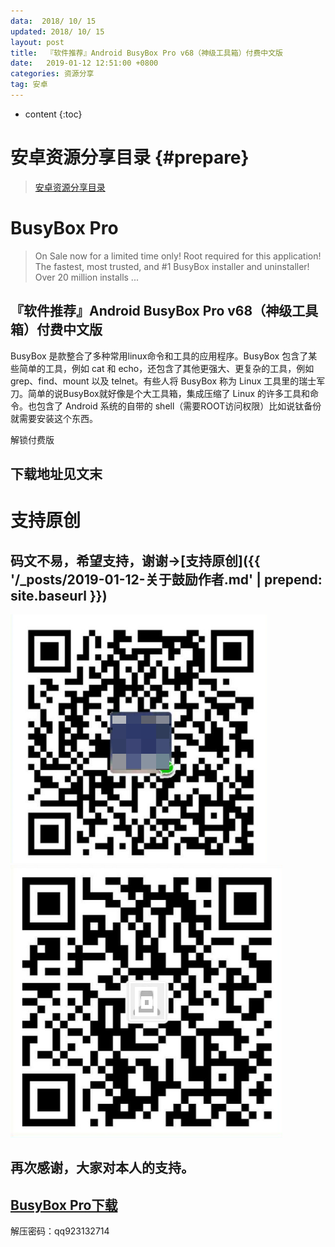 ```yaml
---
data:  2018/ 10/ 15
updated: 2018/ 10/ 15
layout: post
title:  『软件推荐』Android BusyBox Pro v68（神级工具箱）付费中文版
date:   2019-01-12 12:51:00 +0800
categories: 资源分享
tag: 安卓
---
```



* content
{:toc}

# 安卓资源分享目录 {#prepare}

> [安卓资源分享目录](https://blog.csdn.net/qq923132714/article/details/83059823 "安卓资源分享目录")

# BusyBox Pro

> On Sale now for a limited time only! Root required for this application! The fastest, most trusted, and #1 BusyBox installer and uninstaller! Over 20 million installs ...


## 『软件推荐』Android BusyBox Pro v68（神级工具箱）付费中文版

BusyBox 是款整合了多种常用linux命令和工具的应用程序。BusyBox 包含了某些简单的工具，例如 cat 和 echo，还包含了其他更强大、更复杂的工具，例如 grep、find、mount 以及 telnet。有些人将 BusyBox 称为 Linux 工具里的瑞士军刀。简单的说BusyBox就好像是个大工具箱，集成压缩了 Linux 的许多工具和命令。也包含了 Android 系统的自带的 shell（需要ROOT访问权限）比如说钛备份就需要安装这个东西。


解锁付费版



## 下载地址见文末

# 支持原创
## 码文不易，希望支持，谢谢->**[支持原创]({{ '/_posts/2019-01-12-关于鼓励作者.md' | prepend: site.baseurl  }})**
![微信支付](https://raw.githubusercontent.com/923132714/my_picture/master/blog/support/weixin.png)![微信支付](https://raw.githubusercontent.com/923132714/my_picture/master/blog/support/支付宝.png)
## 再次感谢，大家对本人的支持。



## [BusyBox Pro下载](http://u16848854.ctfile.net/fs/16848854-314896963 "BusyBox Pro下载")

解压密码：qq923132714
